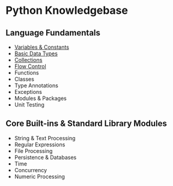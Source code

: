 # Python Knowledgebase

## Language Fundamentals

- [Variables & Constants](01-variables-and-constants.ipynb)
- [Basic Data Types](02-basic-data-types.ipynb)
- [Collections](03-collections.ipynb)
- [Flow Control](04-flow-control.ipynb)
- Functions
- Classes
- Type Annotations
- Exceptions
- Modules & Packages
- Unit Testing


## Core Built-ins & Standard Library Modules

- String & Text Processing
- Regular Expressions
- File Processing
- Persistence & Databases
- Time
- Concurrency
- Numeric Processing